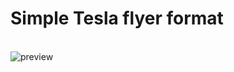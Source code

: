 <h1>Simple Tesla flyer format</h1>
</br>
<img src="+assets/task.png" alt="preview" target="sander-tesla.surge.sh"/>
